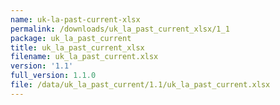 ```yaml
---
name: uk-la-past-current-xlsx
permalink: /downloads/uk_la_past_current_xlsx/1_1
package: uk_la_past_current
title: uk_la_past_current_xlsx
filename: uk_la_past_current.xlsx
version: '1.1'
full_version: 1.1.0
file: /data/uk_la_past_current/1.1/uk_la_past_current.xlsx
---
```

